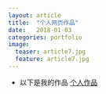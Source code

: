 ```yaml
---
layout: article
title:  "个人网页作品"
date:   2018-01-03
categories: portfolio 
image:
  teaser: article7.jpg
  feature: article7.jpg
---
```

 + 以下是我的作品
    [个人作品]( https://a917464280.github.io/portfolio/wangye/index.html)
